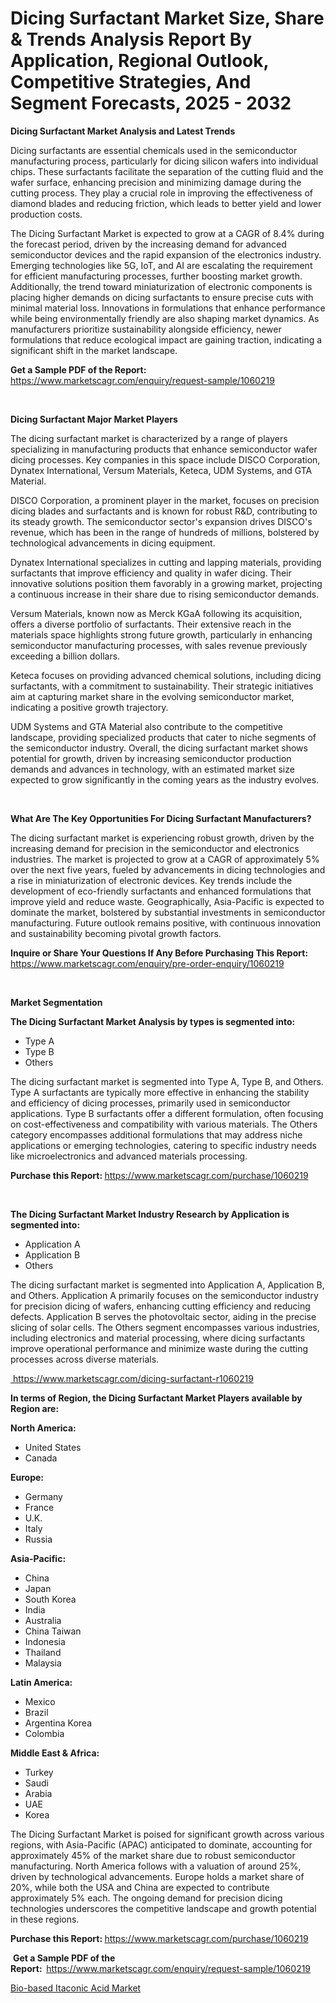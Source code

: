 <p><h1>Dicing Surfactant Market Size, Share & Trends Analysis Report By Application, Regional Outlook, Competitive Strategies, And Segment Forecasts, 2025 - 2032</h1></p><p><strong>Dicing Surfactant Market Analysis and Latest Trends</strong></p>
<p><p>Dicing surfactants are essential chemicals used in the semiconductor manufacturing process, particularly for dicing silicon wafers into individual chips. These surfactants facilitate the separation of the cutting fluid and the wafer surface, enhancing precision and minimizing damage during the cutting process. They play a crucial role in improving the effectiveness of diamond blades and reducing friction, which leads to better yield and lower production costs.</p><p>The Dicing Surfactant Market is expected to grow at a CAGR of 8.4% during the forecast period, driven by the increasing demand for advanced semiconductor devices and the rapid expansion of the electronics industry. Emerging technologies like 5G, IoT, and AI are escalating the requirement for efficient manufacturing processes, further boosting market growth. Additionally, the trend toward miniaturization of electronic components is placing higher demands on dicing surfactants to ensure precise cuts with minimal material loss. Innovations in formulations that enhance performance while being environmentally friendly are also shaping market dynamics. As manufacturers prioritize sustainability alongside efficiency, newer formulations that reduce ecological impact are gaining traction, indicating a significant shift in the market landscape.</p></p>
<p><strong>Get a Sample PDF of the Report:&nbsp;</strong> <a href="https://www.marketscagr.com/enquiry/request-sample/1060219?utm_campaign=2317&utm_medium=2&utm_source=Github&utm_content=ia&utm_term=22032025&utm_id=dicing-surfactant">https://www.marketscagr.com/enquiry/request-sample/1060219</a></p>
<p>&nbsp;</p>
<p><strong>Dicing Surfactant Major Market Players</strong></p>
<p><p>The dicing surfactant market is characterized by a range of players specializing in manufacturing products that enhance semiconductor wafer dicing processes. Key companies in this space include DISCO Corporation, Dynatex International, Versum Materials, Keteca, UDM Systems, and GTA Material.</p><p>DISCO Corporation, a prominent player in the market, focuses on precision dicing blades and surfactants and is known for robust R&D, contributing to its steady growth. The semiconductor sector's expansion drives DISCO's revenue, which has been in the range of hundreds of millions, bolstered by technological advancements in dicing equipment.</p><p>Dynatex International specializes in cutting and lapping materials, providing surfactants that improve efficiency and quality in wafer dicing. Their innovative solutions position them favorably in a growing market, projecting a continuous increase in their share due to rising semiconductor demands.</p><p>Versum Materials, known now as Merck KGaA following its acquisition, offers a diverse portfolio of surfactants. Their extensive reach in the materials space highlights strong future growth, particularly in enhancing semiconductor manufacturing processes, with sales revenue previously exceeding a billion dollars.</p><p>Keteca focuses on providing advanced chemical solutions, including dicing surfactants, with a commitment to sustainability. Their strategic initiatives aim at capturing market share in the evolving semiconductor market, indicating a positive growth trajectory.</p><p>UDM Systems and GTA Material also contribute to the competitive landscape, providing specialized products that cater to niche segments of the semiconductor industry. Overall, the dicing surfactant market shows potential for growth, driven by increasing semiconductor production demands and advances in technology, with an estimated market size expected to grow significantly in the coming years as the industry evolves.</p></p>
<p>&nbsp;</p>
<p><strong>What Are The Key Opportunities For Dicing Surfactant Manufacturers?</strong></p>
<p><p>The dicing surfactant market is experiencing robust growth, driven by the increasing demand for precision in the semiconductor and electronics industries. The market is projected to grow at a CAGR of approximately 5% over the next five years, fueled by advancements in dicing technologies and a rise in miniaturization of electronic devices. Key trends include the development of eco-friendly surfactants and enhanced formulations that improve yield and reduce waste. Geographically, Asia-Pacific is expected to dominate the market, bolstered by substantial investments in semiconductor manufacturing. Future outlook remains positive, with continuous innovation and sustainability becoming pivotal growth factors.</p></p>
<p><strong>Inquire or Share Your Questions If Any Before Purchasing This Report:</strong> <a href="https://www.marketscagr.com/enquiry/pre-order-enquiry/1060219?utm_campaign=2317&utm_medium=2&utm_source=Github&utm_content=ia&utm_term=22032025&utm_id=dicing-surfactant">https://www.marketscagr.com/enquiry/pre-order-enquiry/1060219</a></p>
<p>&nbsp;</p>
<p><strong>Market Segmentation</strong></p>
<p><strong>The Dicing Surfactant Market Analysis by types is segmented into:</strong></p>
<p><ul><li>Type A</li><li>Type B</li><li>Others</li></ul></p>
<p><p>The dicing surfactant market is segmented into Type A, Type B, and Others. Type A surfactants are typically more effective in enhancing the stability and efficiency of dicing processes, primarily used in semiconductor applications. Type B surfactants offer a different formulation, often focusing on cost-effectiveness and compatibility with various materials. The Others category encompasses additional formulations that may address niche applications or emerging technologies, catering to specific industry needs like microelectronics and advanced materials processing.</p></p>
<p><strong>Purchase this Report:&nbsp;</strong><a href="https://www.marketscagr.com/purchase/1060219?utm_campaign=2317&utm_medium=2&utm_source=Github&utm_content=ia&utm_term=22032025&utm_id=dicing-surfactant">https://www.marketscagr.com/purchase/1060219</a></p>
<p>&nbsp;</p>
<p><strong>The Dicing Surfactant Market Industry Research by Application is segmented into:</strong></p>
<p><ul><li>Application A</li><li>Application B</li><li>Others</li></ul></p>
<p><p>The dicing surfactant market is segmented into Application A, Application B, and Others. Application A primarily focuses on the semiconductor industry for precision dicing of wafers, enhancing cutting efficiency and reducing defects. Application B serves the photovoltaic sector, aiding in the precise slicing of solar cells. The Others segment encompasses various industries, including electronics and material processing, where dicing surfactants improve operational performance and minimize waste during the cutting processes across diverse materials.</p></p>
<p><a href="https://www.marketscagr.com/dicing-surfactant-r1060219?utm_campaign=2317&utm_medium=2&utm_source=Github&utm_content=ia&utm_term=22032025&utm_id=dicing-surfactant">&nbsp;https://www.marketscagr.com/dicing-surfactant-r1060219</a></p>
<p><strong>In terms of Region, the Dicing Surfactant Market Players available by Region are:</strong></p>
<p>
    <p> <strong> North America: </strong>
        <ul>
            <li>United States</li>
            <li>Canada</li>
        </ul>
        </p> 
    <p> <strong> Europe: </strong>
        <ul>
            <li>Germany</li>
            <li>France</li>
            <li>U.K.</li>
            <li>Italy</li>
            <li>Russia</li>
        </ul>
        </p> 
    <p> <strong> Asia-Pacific: </strong>
        <ul>
            <li>China</li>
            <li>Japan</li>
            <li>South Korea</li>
            <li>India</li>
            <li>Australia</li>
            <li>China Taiwan</li>
            <li>Indonesia</li>
            <li>Thailand</li>
            <li>Malaysia</li>
        </ul>
        </p> 
    <p> <strong> Latin America: </strong>
        <ul>
            <li>Mexico</li>
            <li>Brazil</li>
            <li>Argentina Korea</li>
            <li>Colombia</li>
        </ul>
        </p> 
    <p> <strong> Middle East & Africa: </strong>
        <ul>
            <li>Turkey</li>
            <li>Saudi</li>
            <li>Arabia</li>
            <li>UAE</li>
            <li>Korea</li>
        </ul>
    </p>
    </p>
<p><p>The Dicing Surfactant Market is poised for significant growth across various regions, with Asia-Pacific (APAC) anticipated to dominate, accounting for approximately 45% of the market share due to robust semiconductor manufacturing. North America follows with a valuation of around 25%, driven by technological advancements. Europe holds a market share of 20%, while both the USA and China are expected to contribute approximately 5% each. The ongoing demand for precision dicing technologies underscores the competitive landscape and growth potential in these regions.</p></p>
<p><strong>Purchase this Report: </strong><a href="https://www.marketscagr.com/purchase/1060219?utm_campaign=2317&utm_medium=2&utm_source=Github&utm_content=ia&utm_term=22032025&utm_id=dicing-surfactant">https://www.marketscagr.com/purchase/1060219</a></p>
<p>&nbsp;<strong>Get a Sample PDF of the Report:&nbsp;&nbsp;</strong><a href="https://www.marketscagr.com/enquiry/request-sample/1060219?utm_campaign=2317&utm_medium=2&utm_source=Github&utm_content=ia&utm_term=22032025&utm_id=dicing-surfactant">https://www.marketscagr.com/enquiry/request-sample/1060219</a></p>
<p><strong></strong></p>
<p><p><a href="https://github.com/XavierTyler76/Market-Research-Report-List-1/blob/main/bio-based-itaconic-acid-market.md?utm_campaign=2317&utm_medium=2&utm_source=Github&utm_content=ia&utm_term=22032025&utm_id=dicing-surfactant">Bio-based Itaconic Acid Market</a></p></p>